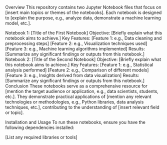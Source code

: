 Overview
This repository contains two Jupyter Notebook files that focus on [insert main topics or themes of the notebooks]. Each notebook is designed to [explain the purpose, e.g., analyze data, demonstrate a machine learning model, etc.].

Notebook 1: [Title of the First Notebook]
Objective: [Briefly explain what this notebook aims to achieve.]
Key Features:
[Feature 1: e.g., Data cleaning and preprocessing steps]
[Feature 2: e.g., Visualization techniques used]
[Feature 3: e.g., Machine learning algorithms implemented]
Results: [Summarize any significant findings or outputs from this notebook.]
Notebook 2: [Title of the Second Notebook]
Objective: [Briefly explain what this notebook aims to achieve.]
Key Features:
[Feature 1: e.g., Statistical analysis performed]
[Feature 2: e.g., Comparison of different models]
[Feature 3: e.g., Insights derived from data visualization]
Results: [Summarize any significant findings or outputs from this notebook.]
Conclusion
These notebooks serve as a comprehensive resource for [mention the target audience or application, e.g., data scientists, students, etc.]. They demonstrate practical applications of [mention any relevant technologies or methodologies, e.g., Python libraries, data analysis techniques, etc.], contributing to the understanding of [insert relevant field or topic].

Installation and Usage
To run these notebooks, ensure you have the following dependencies installed:

[List any required libraries or tools]
